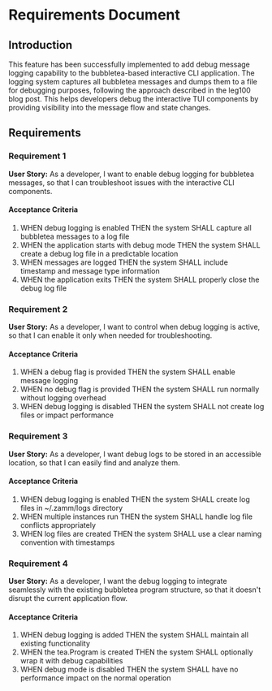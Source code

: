 # Requirements Document

## Introduction

This feature has been successfully implemented to add debug message logging capability to the bubbletea-based interactive CLI application. The logging system captures all bubbletea messages and dumps them to a file for debugging purposes, following the approach described in the leg100 blog post. This helps developers debug the interactive TUI components by providing visibility into the message flow and state changes.

## Requirements

### Requirement 1

**User Story:** As a developer, I want to enable debug logging for bubbletea messages, so that I can troubleshoot issues with the interactive CLI components.

#### Acceptance Criteria

1. WHEN debug logging is enabled THEN the system SHALL capture all bubbletea messages to a log file
2. WHEN the application starts with debug mode THEN the system SHALL create a debug log file in a predictable location
3. WHEN messages are logged THEN the system SHALL include timestamp and message type information
4. WHEN the application exits THEN the system SHALL properly close the debug log file

### Requirement 2

**User Story:** As a developer, I want to control when debug logging is active, so that I can enable it only when needed for troubleshooting.

#### Acceptance Criteria

1. WHEN a debug flag is provided THEN the system SHALL enable message logging
2. WHEN no debug flag is provided THEN the system SHALL run normally without logging overhead
3. WHEN debug logging is disabled THEN the system SHALL not create log files or impact performance

### Requirement 3

**User Story:** As a developer, I want debug logs to be stored in an accessible location, so that I can easily find and analyze them.

#### Acceptance Criteria

1. WHEN debug logging is enabled THEN the system SHALL create log files in ~/.zamm/logs directory
2. WHEN multiple instances run THEN the system SHALL handle log file conflicts appropriately
3. WHEN log files are created THEN the system SHALL use a clear naming convention with timestamps

### Requirement 4

**User Story:** As a developer, I want the debug logging to integrate seamlessly with the existing bubbletea program structure, so that it doesn't disrupt the current application flow.

#### Acceptance Criteria

1. WHEN debug logging is added THEN the system SHALL maintain all existing functionality
2. WHEN the tea.Program is created THEN the system SHALL optionally wrap it with debug capabilities
3. WHEN debug mode is disabled THEN the system SHALL have no performance impact on the normal operation